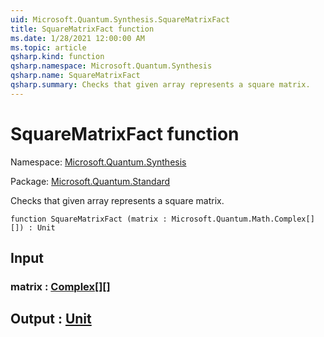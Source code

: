 ```yaml
---
uid: Microsoft.Quantum.Synthesis.SquareMatrixFact
title: SquareMatrixFact function
ms.date: 1/28/2021 12:00:00 AM
ms.topic: article
qsharp.kind: function
qsharp.namespace: Microsoft.Quantum.Synthesis
qsharp.name: SquareMatrixFact
qsharp.summary: Checks that given array represents a square matrix.
---
```


# SquareMatrixFact function

Namespace: [Microsoft.Quantum.Synthesis](xref:Microsoft.Quantum.Synthesis)

Package: [Microsoft.Quantum.Standard](https://nuget.org/packages/Microsoft.Quantum.Standard)


Checks that given array represents a square matrix.

```qsharp
function SquareMatrixFact (matrix : Microsoft.Quantum.Math.Complex[][]) : Unit
```


## Input

### matrix : [Complex](xref:Microsoft.Quantum.Math.Complex)[][]





## Output : [Unit](xref:microsoft.quantum.lang-ref.unit)

